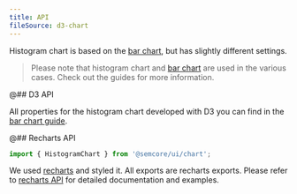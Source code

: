 ```yaml
---
title: API
fileSource: d3-chart
---
```


Histogram chart is based on the [bar chart](/data-display/bar-chart), but has slightly different settings.

> Please note that histogram chart and [bar chart](/data-display/bar-chart) are used in the various cases. Check out the guides for more information.

@## D3 API

All properties for the histogram chart developed with D3 you can find in the [bar chart guide](/data-display/bar-chart/bar-chart-api).

@## Recharts API

```js
import { HistogramChart } from '@semcore/ui/chart';
```

We used [recharts](http://recharts.org) and styled it. All exports are recharts exports. Please refer to [recharts API](http://recharts.org/en-US/api) for detailed documentation and examples.
